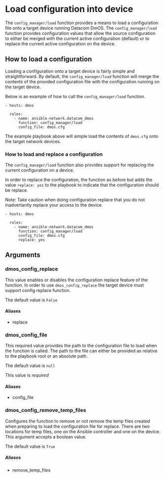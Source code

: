 # Load configuration into device
The `config_manager/load` function provides a means to load a configuration file onto a
target device running Datacom DmOS. The `config_manager/load` function provides configuration
values that allow the source configuration to either be merged with the
current active configuration (default) or to replace the current active
configuration on the device.  


## How to load a configuration
Loading a configuration onto a target device is fairly simple and
straightforward. By default, the `config_manager/load` function will merge the
contents of the provided configuration file with the configuration running on
the target device.  

Below is an example of how to call the `config_manager/load` function.

```
- hosts: dmos
  
  roles:
    - name: ansible-network.datacom_dmos
      function: config_manager/load
      config_file: dmos.cfg
```

The example playbook above will simple load the contents of `dmos.cfg` onto the
target network devices.

### How to load and replace a configuration
The `config_manager/load` function also provides support for replacing the current
configuration on a device.

In order to replace the configuration, the function as before but adds the
value `replace: yes` to the playbook to indicate that the configuration should
be replace.

Note: Take caution when doing configuration replace that you do not
inadvertantly replace your access to the device.

```
- hosts: dmos

  roles:
    - name: ansible-network.datacom_dmos
      function: config_manager/load
      config_file: dmos.cfg
      replace: yes
```

## Arguments

### dmos_config_replace

This value enables or disables the configuration replace feature of the
function. In order to use `dmos_config_replace` the target device must
support config replace function.

The default value is `False`

#### Aliases
* replace

### dmos_config_file

This required value provides the path to the configuration file to load when
the function is called. The path to the file can either be provided as
relative to the playbook root or an absolute path.  

The default value is `null`

This value is *required*

#### Aliases

* config_file

### dmos_config_remove_temp_files

Configures the function to remove or not remove the temp files created when
preparing to load the configuration file for replace. There are two locations
for temp files, one on the Ansible controller and one on the device. This
argument accepts a boolean value.

The default value is `True`

##### Aliases

* remove_temp_files
